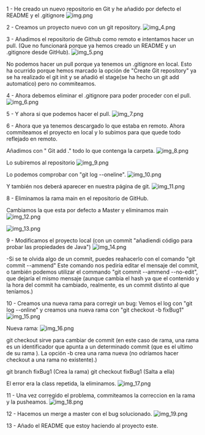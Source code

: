  1 - He creado un nuevo repositorio en Git y he añadido por defecto el README y el .gitignore
![img.png](img.png)

2 - Creamos un proyecto nuevo con un git repository.
![img_4.png](img_4.png)

3 - Añadimos el repositorio de Github como remoto e intentamos hacer un pull. (Que no funcionará porque ya hemos creado un README y un .gitignore desde GitHub).
![img_5.png](img_5.png)

No podemos hacer un pull porque ya tenemos un .gitignore en local.
Esto ha ocurrido porque hemos marcado la opción de "Create Git repository" ya se ha realizado el git init y se añadió el stage(se ha hecho un git add automatico) pero no commiteamos.

4 - Ahora debemos eliminar el .gitignore para poder proceder con el pull.
![img_6.png](img_6.png)

5 - Y ahora si que podemos hacer el pull.
![img_7.png](img_7.png)

6 - Ahora que ya tenemos descargado lo que estaba en remoto.
Ahora commiteamos el proyecto en local y lo subimos para que quede todo reflejado en remoto.

Añadimos con " Git add ." todo lo que contenga la carpeta.
![img_8.png](img_8.png)

Lo subiremos al repositorio
![img_9.png](img_9.png)

Lo podemos comprobar con "git log --oneline".
![img_10.png](img_10.png)

Y también nos deberá aparecer en nuestra página de git.
![img_11.png](img_11.png)

8 - Eliminamos la rama main en el repositorio de GitHub.

Cambiamos la que esta por defecto a Master y eliminamos main
![img_12.png](img_12.png)

![img_13.png](img_13.png)

9 - Modificamos el proyecto local (con un commit "añadiendi código para probar las propiedades de Java")
![img_14.png](img_14.png)

-Si se te olvida algo de un commit, puedes reahacerlo con el comando "git commit --ammend"
    Este comando nos pediría editar el mensaje del commit, o también podemos utilizar el commando "git commit --ammend --no-edit", que dejaría el mismo mensaje (aunque cambia el hash ya que el contenido y la hora del commit ha cambiado, realmente, es un commit distinto al que teníamos.)

10 - Creamos una nueva rama para corregir un bug:
        Vemos el log con "git log --online" y creamos una nueva rama con "git checkout -b fixBug1"
![img_15.png](img_15.png)

Nueva rama:
![img_16.png](img_16.png)

git checkout sirve para cambiar de commit (en este caso de rama, una rama es un identificador que apunta a un determinado commit (que es el ultimo de su rama ). La opción -b crea una rama nueva (no odríamos hacer checkout a una rama no existente).)

git branch fixBug1 (Crea la rama)
git checkout fixBug1 (Salta a ella)

El error era la class repetida, la eliminamos.
![img_17.png](img_17.png)

11 - Una vez corregido el problema, commiteamos la correccion en la rama y la pusheamos.
![img_18.png](img_18.png)

12 - Hacemos un merge a master con el bug solucionado.
![img_19.png](img_19.png)

13 - Añado el README que estoy haciendo al proyecto este.







